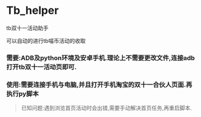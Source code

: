 # Tb_helper
tb双十一活动助手

可以自动的进行tb喵币活动的收取
### **需要**:ADB及python环境及**安卓手机**.理论上不需要更改文件,连接adb打开tb双十一活动页即可.
### **使用**:需要连接手机与电脑,并且打开手机淘宝的双十一合伙人页面.再执行py脚本
> 已知问题:遇到浏览首页活动时会出错,需要手动解决首页任务,再重启脚本.
